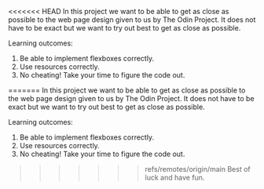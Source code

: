 <<<<<<< HEAD
In this project we want to be able to get as close as possible to the web page design given to us by The Odin Project. 
It does not have to be exact but we want to try out best to get as close as possible.

Learning outcomes:
1. Be able to implement flexboxes correctly.
2. Use resources correctly.
3. No cheating! Take your time to figure the code out.

=======
In this project we want to be able to get as close as possible to the web page design given to us by The Odin Project. 
It does not have to be exact but we want to try out best to get as close as possible.

Learning outcomes:
1. Be able to implement flexboxes correctly.
2. Use resources correctly.
3. No cheating! Take your time to figure the code out.

>>>>>>> refs/remotes/origin/main
Best of luck and have fun.
